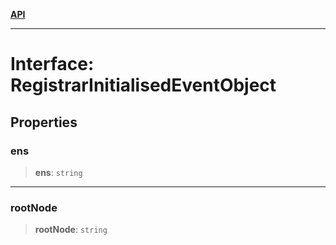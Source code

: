 [**API**](../../../README.md)

***

# Interface: RegistrarInitialisedEventObject

## Properties

### ens

> **ens**: `string`

***

### rootNode

> **rootNode**: `string`
